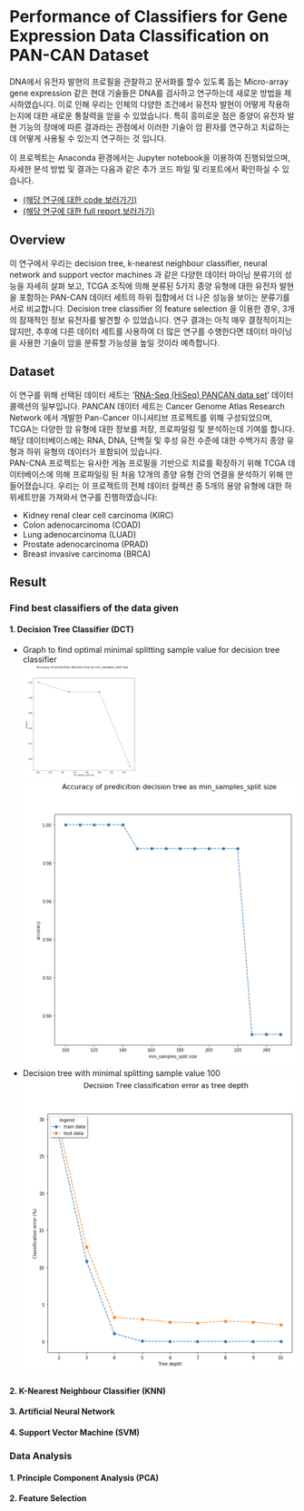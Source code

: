 # Performance of Classifiers for Gene Expression Data Classification on PAN-CAN Dataset

DNA에서 유전자 발현의 프로필을 관찰하고 문서화를 할수 있도록 돕는 Micro-array gene expression 같은 현대 기술들은 DNA를 검사하고 연구하는데 새로운 방법을 제시하였습니다. 이로 인해 우리는 인체의 다양한 조건에서 유전자 발현이 어떻게 작용하는지에 대한 새로운 통찰력을 얻을 수 있었습니다. 특히 흥미로운 점은 종양이 유전자 발현 기능의 장애에 따른 결과라는 관점에서 이러한 기술이 암 환자를 연구하고 치료하는데 어떻게 사용될 수 있는지 연구하는 것 입니다. <br/>

이 프로젝트는 Anaconda 환경에서는 Jupyter notebook을 이용하여 진행되었으며, 자세한 분석 방법 및 결과는 다음과 같은 추가 코드 파일 및 리포트에서 확인하실 수 있습니다.<br/> 
- [(해당 연구에 대한 code 보러가기)](project.ipynb) <br/>
- [(해당 연구에 대한 full report 보러가기)](report.pdf) <br/> 

## Overview

이 연구에서 우리는 decision tree, k-nearest neighbour classifier, neural network and support vector machines 과 같은 다양한 데이터 마이닝 분류기의 성능을 자세히 살펴 보고, TCGA 조직에 의해 분류된 5가지 종양 유형에 대한 유전자 발현을 포함하는 PAN-CAN 데이터 세트의 하위 집합에서 더 나은 성능을 보이는 분류기를 서로 비교합니다. Decision tree classifier 의 feature selection 을 이용한 경우, 3개의 잠재적인 정보 유전자를 발견할 수 있었습니다. 연구 결과는 아직 매우 결정적이지는 않지만, 추후에 다른 데이터 세트를 사용하여 더 많은 연구를 수행한다면 데이터 마이닝을 사용한 기술이 암을 분류할 가능성을 높일 것이라 예측합니다. <br/>


## Dataset

이 연구를 위해 선택된 데이터 세트는 ’[RNA-Seq (HiSeq) PANCAN data set](https://archive.ics.uci.edu/ml/datasets/gene+expression+cancer+RNA-Seq)’ 데이터 콜렉션의 일부입니다. PANCAN 데이터 세트는 Cancer Genome Atlas Research Network 에서 개발한 Pan-Cancer 이니셔티브 프로젝트를 위해 구성되었으며, TCGA는 다양한 암 유형에 대한 정보를 저장, 프로파일링 및 분석하는데 기여를 합니다. 해당 데이터베이스에는 RNA, DNA, 단백질 및 후성 유전 수준에 대한 수백가지 종양 유형과 하위 유형의 데이터가 포함되어 있습니다. <br/>
PAN-CNA 프로젝트는 유사한 게놈 프로필을 기반으로 치료를 확장하기 위해 TCGA 데이터베이스에 의해 프로파일링 된 처음 12개의 종양 유형 간의 연결을 분석하기 위해 만들어졌습니다. 우리는 이 프로젝트의 전체 데이터 컬렉션 중 5개의 용양 유형에 대한 하위세트만을 가져와서 연구를 진행하였습니다: <br/>
- Kidney renal clear cell carcinoma (KIRC) <br/>
- Colon adenocarcinoma (COAD)<br/>
- Lung adenocarcinoma (LUAD)<br/>
- Prostate adenocarcinoma (PRAD)<br/>
- Breast invasive carcinoma (BRCA)<br/>

## Result

### Find best classifiers of the data given

#### 1. Decision Tree Classifier (DCT) <br/>
- Graph to find optimal minimal splitting sample value for decision tree classifier <br/>
<img src="img/TMS1.png" width="200" height="200"/>  ![tms2](img/TMS2.png "High detail") <br/>
- Decision tree with minimal splitting sample value 100 <br/>
![tms3](img/TMS3.png) <br/>

#### 2. K-Nearest Neighbour Classifier (KNN) <br/>
#### 3. Artificial Neural Network <br/>
#### 4. Support Vector Machine (SVM) <br/>


### Data Analysis
#### 1. Principle Component Analysis (PCA) <br/>
#### 2. Feature Selection <br/>











